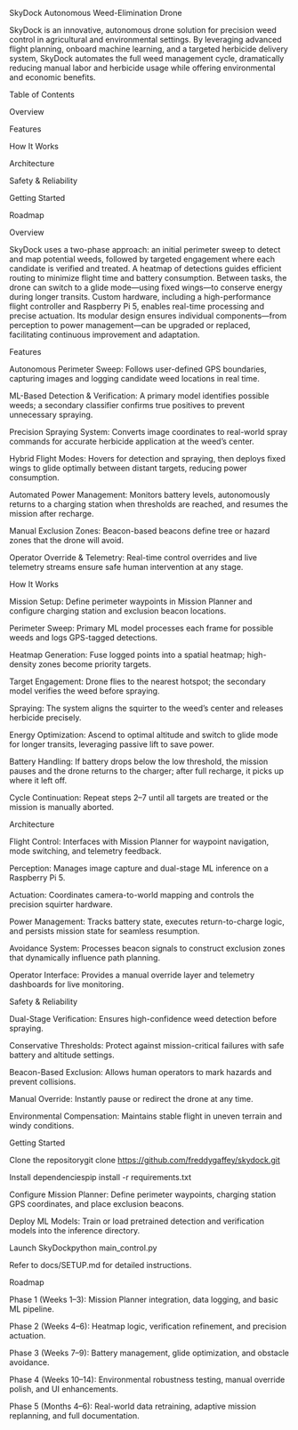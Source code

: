 SkyDock Autonomous Weed-Elimination Drone

SkyDock is an innovative, autonomous drone solution for precision weed control in agricultural and environmental settings. By leveraging advanced flight planning, onboard machine learning, and a targeted herbicide delivery system, SkyDock automates the full weed management cycle, dramatically reducing manual labor and herbicide usage while offering environmental and economic benefits.

Table of Contents

Overview

Features

How It Works

Architecture

Safety & Reliability

Getting Started

Roadmap

Overview

SkyDock uses a two-phase approach: an initial perimeter sweep to detect and map potential weeds, followed by targeted engagement where each candidate is verified and treated. A heatmap of detections guides efficient routing to minimize flight time and battery consumption. Between tasks, the drone can switch to a glide mode—using fixed wings—to conserve energy during longer transits. Custom hardware, including a high-performance flight controller and Raspberry Pi 5, enables real-time processing and precise actuation. Its modular design ensures individual components—from perception to power management—can be upgraded or replaced, facilitating continuous improvement and adaptation.

Features

Autonomous Perimeter Sweep: Follows user-defined GPS boundaries, capturing images and logging candidate weed locations in real time.

ML-Based Detection & Verification: A primary model identifies possible weeds; a secondary classifier confirms true positives to prevent unnecessary spraying.

Precision Spraying System: Converts image coordinates to real-world spray commands for accurate herbicide application at the weed’s center.

Hybrid Flight Modes: Hovers for detection and spraying, then deploys fixed wings to glide optimally between distant targets, reducing power consumption.

Automated Power Management: Monitors battery levels, autonomously returns to a charging station when thresholds are reached, and resumes the mission after recharge.

Manual Exclusion Zones: Beacon-based beacons define tree or hazard zones that the drone will avoid.

Operator Override & Telemetry: Real-time control overrides and live telemetry streams ensure safe human intervention at any stage.

How It Works

Mission Setup: Define perimeter waypoints in Mission Planner and configure charging station and exclusion beacon locations.

Perimeter Sweep: Primary ML model processes each frame for possible weeds and logs GPS-tagged detections.

Heatmap Generation: Fuse logged points into a spatial heatmap; high-density zones become priority targets.

Target Engagement: Drone flies to the nearest hotspot; the secondary model verifies the weed before spraying.

Spraying: The system aligns the squirter to the weed’s center and releases herbicide precisely.

Energy Optimization: Ascend to optimal altitude and switch to glide mode for longer transits, leveraging passive lift to save power.

Battery Handling: If battery drops below the low threshold, the mission pauses and the drone returns to the charger; after full recharge, it picks up where it left off.

Cycle Continuation: Repeat steps 2–7 until all targets are treated or the mission is manually aborted.

Architecture

Flight Control: Interfaces with Mission Planner for waypoint navigation, mode switching, and telemetry feedback.

Perception: Manages image capture and dual-stage ML inference on a Raspberry Pi 5.

Actuation: Coordinates camera-to-world mapping and controls the precision squirter hardware.

Power Management: Tracks battery state, executes return-to-charge logic, and persists mission state for seamless resumption.

Avoidance System: Processes beacon signals to construct exclusion zones that dynamically influence path planning.

Operator Interface: Provides a manual override layer and telemetry dashboards for live monitoring.

Safety & Reliability

Dual-Stage Verification: Ensures high-confidence weed detection before spraying.

Conservative Thresholds: Protect against mission-critical failures with safe battery and altitude settings.

Beacon-Based Exclusion: Allows human operators to mark hazards and prevent collisions.

Manual Override: Instantly pause or redirect the drone at any time.

Environmental Compensation: Maintains stable flight in uneven terrain and windy conditions.

Getting Started

Clone the repositorygit clone https://github.com/freddygaffey/skydock.git

Install dependenciespip install -r requirements.txt

Configure Mission Planner: Define perimeter waypoints, charging station GPS coordinates, and place exclusion beacons.

Deploy ML Models: Train or load pretrained detection and verification models into the inference directory.

Launch SkyDockpython main_control.py

Refer to docs/SETUP.md for detailed instructions.

Roadmap

Phase 1 (Weeks 1–3): Mission Planner integration, data logging, and basic ML pipeline.

Phase 2 (Weeks 4–6): Heatmap logic, verification refinement, and precision actuation.

Phase 3 (Weeks 7–9): Battery management, glide optimization, and obstacle avoidance.

Phase 4 (Weeks 10–14): Environmental robustness testing, manual override polish, and UI enhancements.

Phase 5 (Months 4–6): Real-world data retraining, adaptive mission replanning, and full documentation.

